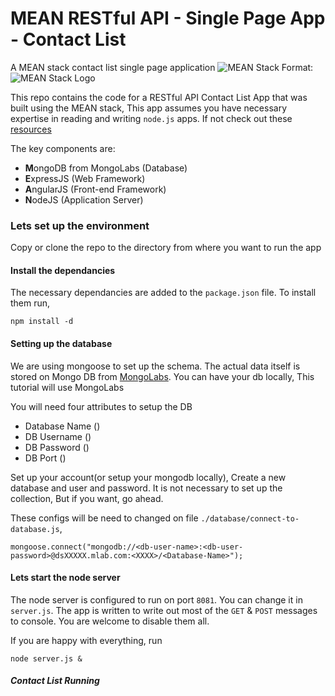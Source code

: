 # MEAN RESTful API - Single Page App - Contact List
A MEAN stack contact list single page application
![MEAN Stack](https://raw.githubusercontent.com/miztiik/MEAN-Stack-Contact-List-App/master/images-for-readme/mean-stack-tutorial.jpg)
Format: ![MEAN Stack Logo](https://raw.githubusercontent.com/miztiik/MEAN-Stack-Contact-List-App/master/images-for-readme/mean-stack-tutorial.jpg)

This repo contains the code for a RESTful API Contact List App that was built using the MEAN stack, This app assumes you have necessary expertise in reading and writing `node.js` apps. If not check out these [resources](https://github.com/ericdouglas/MEAN-Learning)

The key components are:

- **M**ongoDB from MongoLabs (Database)
- **E**xpressJS (Web Framework)
- **A**ngularJS (Front-end Framework)
- **N**odeJS (Application Server)


### Lets set up the environment
Copy or clone the repo to the directory from where you want to run the app

#### Install the dependancies
The necessary dependancies are added to the `package.json` file. To install them run, 

```
npm install -d
```

#### Setting up the database
We are using mongoose to set up the schema. The actual data itself is stored on Mongo DB from [MongoLabs](https://mongolab.com). You can have your db locally, This tutorial will use MongoLabs

You will need four attributes to setup the DB

- Database Name (*<Database-Name>*)
- DB Username (*<db-user-name>*)
- DB Password (*<db-user-password>*)
- DB Port (*<XXXX>*)

Set up your account(or setup your mongodb locally), Create a new database and user and password. It is not necessary to set up the collection, But if you want, go ahead.

These configs will be need to changed on file `./database/connect-to-database.js`, 
```
mongoose.connect("mongodb://<db-user-name>:<db-user-password>@dsXXXXX.mlab.com:<XXXX>/<Database-Name>");
```

#### Lets start the node server
The node server is configured to run on port `8081`. You can change it in `server.js`. The app is written to write out most of the `GET` & `POST` messages to console. You are welcome to disable them all.

If you are happy with everything, run
```
node server.js &
```

##### Contact List Running


